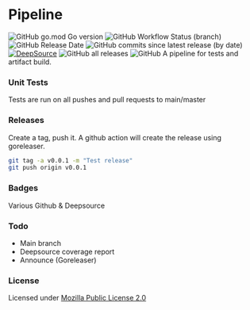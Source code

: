 # Pipeline

![GitHub go.mod Go version](https://img.shields.io/github/go-mod/go-version/olliephillips/pipeline?style=flat-square)
![GitHub Workflow Status (branch)](https://img.shields.io/github/workflow/status/olliephillips/pipeline/Unit%20Test/master?label=Tests%20(master)&style=flat-square)
![GitHub Release Date](https://img.shields.io/github/release-date/olliephillips/pipeline?style=flat-square)
![GitHub commits since latest release (by date)](https://img.shields.io/github/commits-since/olliephillips/pipeline/latest?style=flat-square)
[![DeepSource](https://deepsource.io/gh/olliephillips/pipeline.svg/?label=active+issues&token=uYY_4Kwjq9MnjT7TzykEyv-J)](https://deepsource.io/gh/olliephillips/pipeline/?ref=repository-badge)
![GitHub all releases](https://img.shields.io/github/downloads/olliephillips/pipeline/total?style=flat-square)
![GitHub](https://img.shields.io/github/license/olliephillips/pipeline?label=license&style=flat-square)
A pipeline for tests and artifact build.

### Unit Tests

Tests are run on all pushes and pull requests to main/master

### Releases
Create a tag, push it. A github action will create the release using goreleaser.

```bash
git tag -a v0.0.1 -m "Test release"
git push origin v0.0.1
```

### Badges
Various Github & Deepsource

### Todo
- Main branch
- Deepsource coverage report
- Announce (Goreleaser)

### License

Licensed under [Mozilla Public License 2.0](LICENSE)